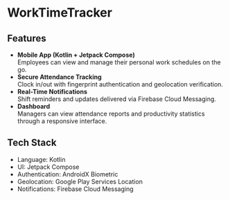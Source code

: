 # WorkTimeTracker

## Features

- **Mobile App (Kotlin + Jetpack Compose)**  
  Employees can view and manage their personal work schedules on the go.  
- **Secure Attendance Tracking**  
  Clock in/out with fingerprint authentication and geolocation verification.  
- **Real-Time Notifications**  
  Shift reminders and updates delivered via Firebase Cloud Messaging.  
- **Dashboard**  
  Managers can view attendance reports and productivity statistics through a responsive interface.

## Tech Stack

- Language: Kotlin  
- UI: Jetpack Compose  
- Authentication: AndroidX Biometric  
- Geolocation: Google Play Services Location  
- Notifications: Firebase Cloud Messaging  
